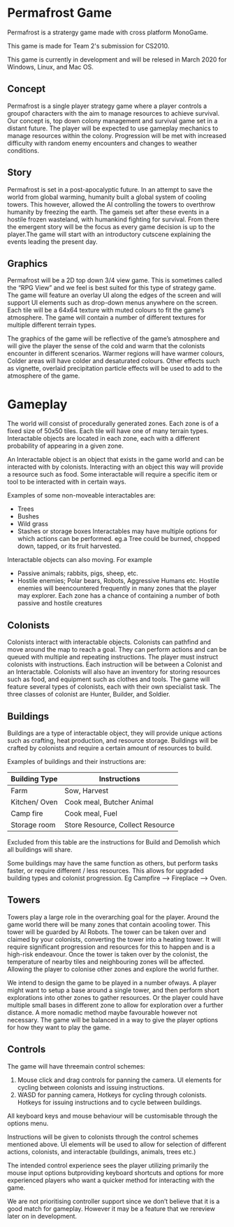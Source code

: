 # Permafrost Game
Permafrost is a stratergy game made with cross platform MonoGame.

This game is made for Team 2's submission for CS2010.

This game is currently in development and will be relesed in March 2020 for Windows, Linux, and Mac OS.

## Concept
Permafrost is a single player strategy game where a player controls a groupof characters with the aim to manage resources to achieve survival. Our concept is, top down colony management and survival game set in a distant future. The player will be expected to use gameplay mechanics to manage resources within the colony. Progression will be met with increased difficulty with random enemy encounters and changes to weather conditions.
## Story
Permafrost is set in a post-apocalyptic future. In an attempt to save the world from global warming, humanity built a global system of cooling towers. This however, allowed the AI controlling the towers to overthrow humanity by freezing the earth. The gameis set after these events in a hostile frozen wasteland, with humankind fighting for survival. From there the emergent story will be the focus as every game decision is up to the player.The game will start with an introductory cutscene explaining the events leading the present day.
## Graphics
Permafrost will be a 2D top down 3/4 view game. This is sometimes called the “RPG View” and we feel is best suited for this type of strategy game. The game will feature an overlay UI along the edges of the screen and will support UI elements such as drop-down menus anywhere on the screen. Each tile will be a 64x64 texture with muted colours to fit the game’s atmosphere. The game will contain a number of different textures for multiple different terrain types.

The graphics of the game will be reflective of the game’s atmosphere and will give the player the sense of the cold and warm that the colonists encounter in different scenarios. Warmer regions will have warmer colours, Colder areas will have colder and desaturated colours. Other effects such as vignette, overlaid precipitation particle effects will be used to add to the atmosphere of the game.
# Gameplay
The world will consist of procedurally generated zones. Each zone is of a fixed size of 50x50 tiles. Each tile will have one of many terrain types. Interactable objects are located in each zone, each with a different probability of appearing in a given zone.

An Interactable object is an object that exists in the game world and can be interacted with by colonists. Interacting with an object this way will provide a resource such as food. Some interactable will require a specific item or tool to be interacted with in certain ways.

Examples of some non-moveable interactables are:
  - Trees
  - Bushes
  - Wild grass
  - Stashes or storage boxes
Interactables may have multiple options for which actions can be performed. eg.a Tree could be burned, chopped down, tapped, or its fruit harvested.

Interactable objects can also moving. For example
  - Passive animals; rabbits, pigs, sheep, etc.
  - Hostile enemies; Polar bears, Robots, Aggressive Humans etc. 
Hostile enemies will beencountered frequently in many zones that the player may explorer. Each zone has a chance of containing a number of both passive and hostile creatures
## Colonists
Colonists interact with interactable objects. Colonists can pathfind and move around the map to reach a goal. They can perform actions and can be queued with multiple and repeating instructions. The player must instruct colonists with instructions. Each instruction will be between a Colonist and an Interactable. Colonists will also have an inventory for storing resources such as food, and equipment such as clothes and tools.
The game will feature several types of colonists, each with their own specialist task.
The three classes of colonist are Hunter, Builder, and Soldier.

## Buildings
Buildings are a type of interactable object, they will provide unique actions such as crafting, heat production, and resource storage. Buildings will be crafted by colonists and require a certain amount of resources to build.

Examples of buildings and their instructions are:

| Building Type | Instructions |
| ------------- | ------------ |
| Farm          | Sow, Harvest |
| Kitchen/ Oven | Cook meal, Butcher Animal |
| Camp fire     | Cook meal, Fuel |
| Storage room  | Store Resource, Collect Resource |

Excluded from this table are the instructions for Build and Demolish which all buildings will share.

Some buildings may have the same function as others, but perform tasks faster, or require different / less resources. This allows for upgraded building types and colonist progression. Eg Campfire --> Fireplace --> Oven.

## Towers
Towers play a large role in the overarching goal for the player. Around the game world there will be many zones that contain acooling tower. This tower will be guarded by AI Robots. The tower can be taken over and claimed by your colonists, converting the tower into a heating tower. It will require significant progression and resources for this to happen and is a high-risk endeavour. Once the tower is taken over by the colonist, the temperature of nearby tiles and neighbouring zones will be affected. Allowing the player to colonise other zones and explore the world further.

We intend to design the game to be played in a number ofways. A player might want to setup a base around a single tower, and then perform short explorations into other zones to gather resources. Or the player could have multiple small bases in different zone to allow for exploration over a further distance. A more nomadic method maybe favourable however not necessary. The game will be balanced in a way to give the player options for how they want to play the game.

## Controls
The game will have threemain control schemes:
1. Mouse click and drag controls for panning the camera. UI elements for cycling between colonists and issuing instructions.
2. WASD for panning camera, Hotkeys for cycling through colonists. Hotkeys for issuing instructions and to cycle between buildings.

All keyboard keys and mouse behaviour will be customisable through the options menu.

Instructions will be given to colonists through the control schemes mentioned above. UI elements will be used to allow for selection of different actions, colonists, and interactable (buildings, animals, trees etc.)

The intended control experience sees the player utilizing primarily the mouse input options butproviding keyboard shortcuts and options for more experienced players who want a quicker method for interacting with the game.

We are not prioritising controller support since we don’t believe that it is a good match for gameplay. However it may be a feature that we rereview later on in development.
